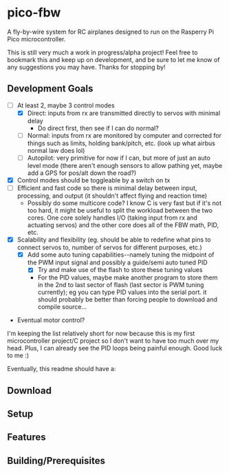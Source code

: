 # pico-fbw

A fly-by-wire system for RC airplanes designed to run on the Rasperry Pi Pico microcontroller.

This is still very much a work in progress/alpha project! Feel free to bookmark this and keep up on development, and be sure to let me know of any suggestions you may have. Thanks for stopping by!

## Development Goals

- [ ] At least 2, maybe 3 control modes
  - [x] Direct: inputs from rx are transmitted directly to servos with minimal delay
    - Do direct first, then see if I can do normal?
  - [ ] Normal: inputs from rx are monitored by computer and corrected for things such as limits, holding bank/pitch, etc. (look up what airbus normal law does lol)
  - [ ] Autopilot: very primitive for now if I can, but more of just an auto level mode (there aren't enough sensors to allow pathing yet, maybe add a GPS for pos/alt down the road?)
- [x] Control modes should be toggleable by a switch on tx
- [ ] Efficient and fast code so there is minimal delay between input, processing, and output (it shouldn't affect flying and reaction time)
  - Possibly do some multicore code? I know C is very fast but if it's not too hard, it might be useful to split the workload between the two cores. One core solely handles I/O (taking input from rx and actuating servos) and the other core does all of the FBW math, PID, etc. 
- [x] Scalability and flexibility (eg. should be able to redefine what pins to connect servos to, number of servos for different purposes, etc.)
  - [x] Add some auto tuning capabilities--namely tuning the midpoint of the PWM input signal and possibly a guide/semi auto tuned PID
    - [x] Try and make use of the flash to store these tuning values
    - For the PID values, maybe make another program to store them in the 2nd to last sector of flash (last sector is PWM tuning currently); eg you can type PID values into the serial port. it should probably be better than forcing people to download and compile source...
- Eventual motor control?

I'm keeping the list relatively short for now because this is my first microcontroller project/C project so I don't want to have too much over my head. Plus, I can already see the PID loops being painful enough. Good luck to me :)

Eventually, this readme should have a:

## Download

## Setup

## Features

## Building/Prerequisites
